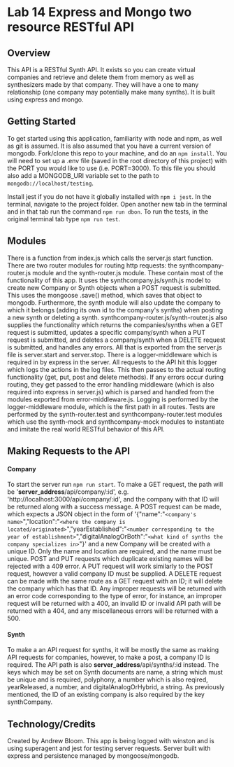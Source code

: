 # Lab 14 Express and Mongo two resource RESTful API

## Overview

This API is a RESTful Synth API. It exists so you can create virtual companies and retrieve and delete them from memory as well as synthesizers made by that company. They will have a one to many relationship (one company may potentially make many synths). It is built using express and mongo.

## Getting Started

To get started using this application, familiarity with node and npm, as well as git is assumed. It is also assumed that you have a current version of mongodb. Fork/clone this repo to your machine, and do an `npm install`. You will need to set up a .env file (saved in the root directory of this project) with the PORT you would like to use (i.e. PORT=3000). To this file you should also add a MONGODB_URI variable set to the path to `mongodb://localhost/testing`.

Install jest if you do not have it globally installed with `npm i jest`. In the terminal, navigate to the project folder. Open another new tab in the terminal and in that tab run the command `npm run dbon`. To run the tests, in the original terminal tab type `npm run test`.

## Modules

There is a function from index.js which calls the server.js start function. There are two router modules for routing http requests: the synthcompany-router.js module and the synth-router.js module. These contain most of the functionality of this app. It uses the synthcompany.js/synth.js model to create new Company or Synth objects when a POST request is submitted. This uses the mongoose .save() method, which saves that object to mongodb. Furthermore, the synth module will also update the company to which it belongs (adding its own id to the company's synths) when posting a new synth or deleting a synth. synthcompany-router.js/synth-router.js also supplies the functionality which returns the companies/synths when a GET request is submitted, updates a specific company/synth when a PUT request is submitted, and deletes a company/synth when a DELETE request is submitted, and handles any errors. All that is exported from the server.js file is server.start and server.stop. There is a logger-middleware which is required in by express in the server. All requests to the API hit this logger which logs the actions in the log files. This then passes to the actual routing functionality (get, put, post and delete methods). If any errors occur during routing, they get passed to the error handling middleware (which is also required into express in server.js) which is parsed and handled from the modules exported from error-middleware.js. Logging is performed by the logger-middleware module, which is the first path in all routes. Tests are performed by the synth-router.test and synthcompany-router.test modules which use the synth-mock and synthcompany-mock modules to instantiate and imitate the real world RESTful behavior of this API.

## Making Requests to the API

#### Company
To start the server run `npm run start`. To make a GET request, the path will be '__server_address__/api/company/:id', e.g. 'http://localhost:3000/api/company/:id', and the company with that ID will be returned along with a success message. A POST request can be made, which expects a JSON object in the form of '{"name":"`<company's name>`","location":"`<where the company is located/originated>`","yearEstablished":"`<number corresponding to the year of establishment>`","digitalAnalogOrBoth":"`<what kind of synths the company specializes in>`"}' and a new Company will be created with a unique ID. Only the name and location are required, and the name must be unique. POST and PUT requests which duplicate existing names will be rejected with a 409 error. A PUT request will work similarly to the POST request, however a valid company ID must be supplied. A DELETE request can be made with the same route as a GET request with an ID; it will delete the company which has that ID. Any improper requests will be returned with an error code corresponding to the type of error, for instance, an improper request will be returned with a 400, an invalid ID or invalid API path will be returned with a 404, and any miscellaneous errors will be returned with a 500.
#### Synth
To make a an API request for synths, it will be mostly the same as making API requests for companies, however, to make a post, a company ID is required. The API path is also __server_address__/api/synths/:id instead. The keys which may be set on Synth documents are name, a string which must be unique and is required, polyphony, a number which is also reqired, yearReleased, a number, and digitalAnalogOrHybrid, a string. As previously mentioned, the ID of an existing company is also required by the key synthCompany.

## Technology/Credits

Created by Andrew Bloom. This app is being logged with winston and is using superagent and jest for testing server requests. Server built with express and persistence managed by mongoose/mongodb.
